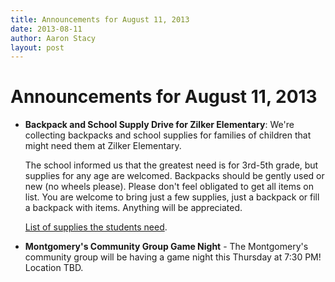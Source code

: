 ```yaml
---
title: Announcements for August 11, 2013
date: 2013-08-11
author: Aaron Stacy
layout: post
---
```


# Announcements for August 11, 2013

 - **Backpack and School Supply Drive for Zilker Elementary**: We're collecting
   backpacks and school supplies for families of children that might need them
   at Zilker Elementary.

   The school informed us that the greatest need is for 3rd-5th grade, but
   supplies for any age are welcomed. Backpacks should be gently used or new
   (no wheels please). Please don't feel obligated to get all items on list.
   You are welcome to bring just a few supplies, just a backpack or fill a
   backpack with items. Anything will be appreciated.

   [List of supplies the students need][supplies].

 - **Montgomery's Community Group Game Night** - The Montgomery's community
   group will be having a game night this Thursday at 7:30 PM! Location TBD.

[supplies]: http://zilkerelem.org/wp-content/uploads/gravity_forms/1-d9efb29e71ad3f3e27eb1536a1009a8b/2013/08/2013-2014-School-Supply-List.pdf
